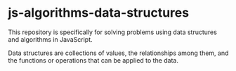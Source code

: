 # js-algorithms-data-structures
This repository is specifically for solving problems using data structures and algorithms in JavaScript.

Data structures are collections of values, the relationships among them, and the functions or operations that can be applied to the data.